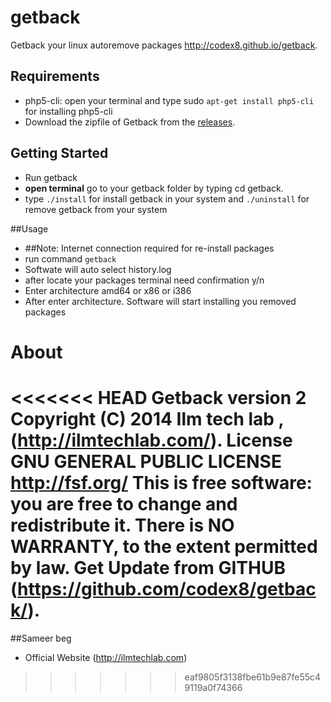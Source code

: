 getback
=======

Getback your linux autoremove packages 
http://codex8.github.io/getback. 


## Requirements

* php5-cli: open your terminal and type sudo `apt-get install php5-cli` for installing php5-cli
* Download the zipfile of Getback from the [releases](https://github.com/codex8/getback/archive/master.zip).



## Getting Started
* Run getback
* **open terminal** go to your getback folder by typing cd getback.
* type `./install` for install getback in your system and `./uninstall` for remove getback from your system

##Usage
* ##Note: Internet connection required for re-install packages
* run command `getback` 
* Softwate will auto select history.log  
* after locate your packages terminal need confirmation y/n
* Enter architecture amd64 or x86 or i386
* After enter architecture. Software will start installing you removed packages


About
==========
<<<<<<< HEAD
Getback version 2
Copyright (C) 2014 Ilm tech lab , (http://ilmtechlab.com/).
License GNU GENERAL PUBLIC LICENSE  <http://fsf.org/>
This is free software: you are free to change and redistribute it.
There is NO WARRANTY, to the extent permitted by law.
Get Update from GITHUB (https://github.com/codex8/getback/).
=======
##Sameer beg

* Official Website (http://ilmtechlab.com) 


>>>>>>> eaf9805f3138fbe61b9e87fe55c49119a0f74366
